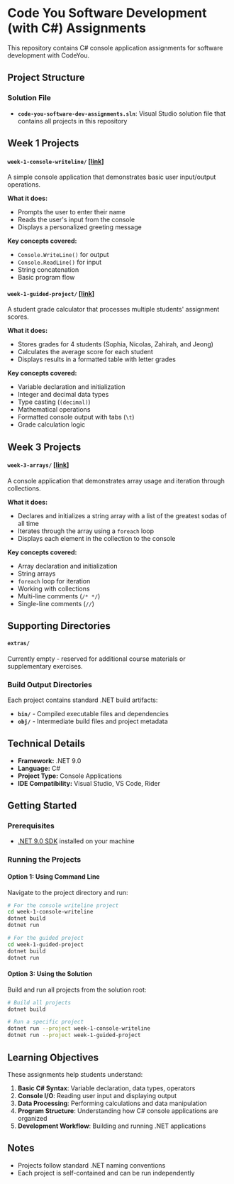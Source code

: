 # Code You Software Development (with C#) Assignments

This repository contains C# console application assignments for software development with CodeYou. 

## Project Structure

### Solution File 
- **`code-you-software-dev-assignments.sln`**: Visual Studio solution file that contains all projects in this repository

## Week 1 Projects

#### `week-1-console-writeline/` [[link](https://github.com/binbashburns/code-you-software-dev-assignments/tree/main/week-1-console-writeline)]
A simple console application that demonstrates basic user input/output operations.

**What it does:**
- Prompts the user to enter their name
- Reads the user's input from the console
- Displays a personalized greeting message

**Key concepts covered:**
- `Console.WriteLine()` for output
- `Console.ReadLine()` for input
- String concatenation
- Basic program flow

#### `week-1-guided-project/` [[link](https://github.com/binbashburns/code-you-software-dev-assignments/tree/main/week-1-guided-project)]
A student grade calculator that processes multiple students' assignment scores.

**What it does:**
- Stores grades for 4 students (Sophia, Nicolas, Zahirah, and Jeong)
- Calculates the average score for each student
- Displays results in a formatted table with letter grades

**Key concepts covered:**
- Variable declaration and initialization
- Integer and decimal data types
- Type casting (`(decimal)`)
- Mathematical operations
- Formatted console output with tabs (`\t`)
- Grade calculation logic

## Week 3 Projects

#### `week-3-arrays/` [[link](https://github.com/binbashburns/code-you-software-dev-assignments/tree/main/week-3-arrays)]
A console application that demonstrates array usage and iteration through collections.

**What it does:**
- Declares and initializes a string array with a list of the greatest sodas of all time
- Iterates through the array using a `foreach` loop
- Displays each element in the collection to the console

**Key concepts covered:**
- Array declaration and initialization
- String arrays
- `foreach` loop for iteration
- Working with collections
- Multi-line comments (`/* */`)
- Single-line comments (`//`)

## Supporting Directories

#### `extras/`
Currently empty - reserved for additional course materials or supplementary exercises.

### Build Output Directories
Each project contains standard .NET build artifacts:
- **`bin/`** - Compiled executable files and dependencies
- **`obj/`** - Intermediate build files and project metadata

## Technical Details

- **Framework:** .NET 9.0
- **Language:** C# 
- **Project Type:** Console Applications
- **IDE Compatibility:** Visual Studio, VS Code, Rider

## Getting Started

### Prerequisites
- [.NET 9.0 SDK](https://dotnet.microsoft.com/download) installed on your machine

### Running the Projects

#### Option 1: Using Command Line
Navigate to the project directory and run:

```bash
# For the console writeline project
cd week-1-console-writeline
dotnet build
dotnet run

# For the guided project
cd week-1-guided-project
dotnet build
dotnet run
```

#### Option 3: Using the Solution
Build and run all projects from the solution root:

```bash
# Build all projects
dotnet build

# Run a specific project
dotnet run --project week-1-console-writeline
dotnet run --project week-1-guided-project
```

## Learning Objectives

These assignments help students understand:

1. **Basic C# Syntax**: Variable declaration, data types, operators
2. **Console I/O**: Reading user input and displaying output
3. **Data Processing**: Performing calculations and data manipulation
4. **Program Structure**: Understanding how C# console applications are organized
5. **Development Workflow**: Building and running .NET applications

##  Notes

- Projects follow standard .NET naming conventions
- Each project is self-contained and can be run independently